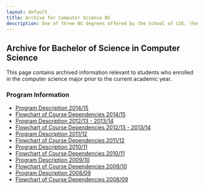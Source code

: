 ```yaml
---
layout: default
title: Archive for Computer Science BS
description: One of three BS degrees offered by the School of CSE, the BS in Computer Science is a 4-year degree with a combined focus on programming and theory.
---
```


## Archive for Bachelor of Science in __Computer Science__

This page contains archived information relevant to students who enrolled
in the computer science major prior to the current academic year.

### Program Information

- [Program Description 2014/15][description-14-15]
- [Flowchart of Course Dependencies 2014/15][flowchart-14-15]
- [Program Description 2012/13 - 2013/14][description-12-14]
- [Flowchart of Course Dependencies 2012/13 - 2013/14][flowchart-12-14]
- [Program Description 2011/12][description-11-12]
- [Flowchart of Course Dependencies 2011/12][flowchart-11-12]
- [Program Description 2010/11][description-10-11]
- [Flowchart of Course Dependencies 2010/11][flowchart-10-11]
- [Program Description 2009/10][description-09-10]
- [Flowchart of Course Dependencies 2009/10][flowchart-09-10]
- [Program Description 2008/09][description-08-09]
- [Flowchart of Course Dependencies 2008/09][flowchart-08-09]

[description-14-15]: http://bulletin.csusb.edu/archive/2014-15/colleges-schools-departments/natural-sciences/computer-science-engineering/computer-science-bs/
[flowchart-14-15]: flowcharts/cs_flowchart_2014_2015.pdf

[description-12-14]: descriptions/cs_description_2012_2014.pdf
[flowchart-12-14]: flowcharts/cs_flowchart_2012_2014.pdf

[description-11-12]: descriptions/cs_description_2011_2012.pdf
[flowchart-11-12]: flowcharts/cs_flowchart_2011_2012.pdf

[description-10-11]: descriptions/cs_description_2010_2011.pdf
[flowchart-10-11]: flowcharts/cs_flowchart_2010_2011.pdf

[description-09-10]: descriptions/cs_description_2009_2010.pdf
[flowchart-09-10]: flowcharts/cs_flowchart_2009_2010.pdf

[description-08-09]: descriptions/cs_description_2008_2009.pdf
[flowchart-08-09]: flowcharts/cs_flowchart_2008_2009.pdf


